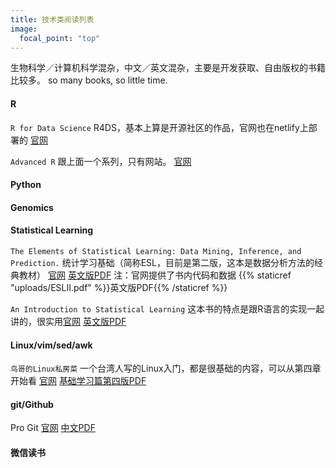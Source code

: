 ```yaml
---
title: 技术类阅读列表
image:
  focal_point: "top"
---
```

生物科学／计算机科学混杂，中文／英文混杂，主要是开发获取、自由版权的书籍比较多。
so many books, so little time.
<!--more-->
#### R
`R for Data Science` R4DS，基本上算是开源社区的作品，官网也在netlify上部署的
[官网](https://r4ds.had.co.nz/) 

`Advanced R` 跟上面一个系列，只有网站。
[官网](https://adv-r.hadley.nz/index.html) 



#### Python

#### Genomics

#### Statistical Learning
`The Elements of Statistical Learning: Data Mining, Inference, and Prediction.` 统计学习基础（简称ESL，目前是第二版，这本是数据分析方法的经典教材） [官网](https://www.ebi.ac.uk/metagenomics/) [英文版PDF](static/uploads/ESLII.pdf) 注：官网提供了书内代码和数据
{{% staticref "uploads/ESLII.pdf" %}}英文版PDF{{% /staticref %}}

`An Introduction to Statistical Learning` 这本书的特点是跟R语言的实现一起讲的，很实用[官网](https://www.statlearning.com/) [英文版PDF](static/uploads/ISLRv2.pdf)

#### Linux/vim/sed/awk
`鸟哥的Linux私房菜` 一个台湾人写的Linux入门，都是很基础的内容，可以从第四章开始看 [官网](http://cn.linux.vbird.org/) [基础学习篇第四版PDF](static/uploads/vbird-linux-basic-4e.pdf) 

#### git/Github
Pro Git [官网](https://dz2904.gitbooks.io/progit2-gitbook/content/) [中文PDF](static/uploads/progit-zh-v2.1.1.pdf) 

#### 微信读书





